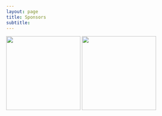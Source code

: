 ```yaml
---
layout: page
title: Sponsors 
subtitle: 
---
```


<a href="https://nutrition.tufts.edu/"><img src="/img/sponsors/friedman_recolor.png" width="200"></a>                   <a href="http://environment.tufts.edu/"><img src="/img/sponsors/tie_recolor.png" width="200"></a>
